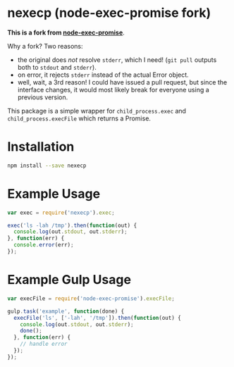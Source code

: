 # nexecp (node-exec-promise fork)

**This is a fork from [node-exec-promise](https://www.npmjs.com/package/node-exec-promise)**.

Why a fork? Two reasons:
- the original does *not* resolve `stderr`, which I need! (`git pull` outputs both to `stdout` and `stderr`).
- on error, it rejects `stderr` instead of the actual Error object.
- well, wait, a 3rd reason! I could have issued a pull request, but since the interface changes, it would most likely break for everyone using a previous version.

This package is a simple wrapper for `child_process.exec` and `child_process.execFile` which returns a Promise.

# Installation

```bash
npm install --save nexecp
```

# Example Usage

```javascript
var exec = require('nexecp').exec;

exec('ls -lah /tmp').then(function(out) {
  console.log(out.stdout, out.stderr);
}, function(err) {
  console.error(err);
});
```

# Example Gulp Usage

```javascript
var execFile = require('node-exec-promise').execFile;

gulp.task('example', function(done) {
  execFile('ls', ['-lah', '/tmp']).then(function(out) {
    console.log(out.stdout, out.stderr);
    done();
  }, function(err) {
    // handle error
  });
});
```
